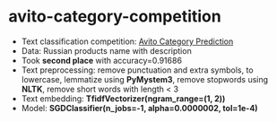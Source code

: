 # avito-category-competition

- Text classification competition: [Avito Category Prediction](https://www.kaggle.com/competitions/avito-category-prediction)
- Data: Russian products name with description
- Took __second place__ with accuracy=0.91686
- Text preprocessing: remove punctuation and extra symbols, to lowercase, lemmatize using __PyMystem3__, remove stopwords using __NLTK__, remove short words with length < 3
- Text embedding: __TfidfVectorizer(ngram_range=(1, 2))__
- Model: __SGDClassifier(n_jobs=-1, alpha=0.0000002, tol=1e-4)__
